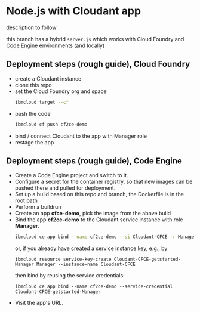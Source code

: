 # Node.js with Cloudant app
description to follow

this branch has a hybrid `server.js` which works with Cloud Foundry and Code Engine environments (and locally)

## Deployment steps (rough guide), Cloud Foundry

- create a Cloudant instance
- clone this repo
- set the Cloud Foundry org and space
  ```sh
  ibmcloud target --cf
  ```
- push the code
  ```sh
  ibmcloud cf push cf2ce-demo
  ```
- bind / connect Cloudant to the app with Manager role
- restage the app

## Deployment steps (rough guide), Code Engine
    
- Create a Code Engine project and switch to it.
- Configure a secret for the container registry, so that new images can be pushed there and pulled for deployment.
- Set up a build based on this repo and branch, the Dockerfile is in the root path
- Perform a buildrun
- Create an app **cfce-demo**, pick the image from the above build
- Bind the app **cf2ce-demo** to the Cloudant service instance with role **Manager**.
  ```sh
  ibmcloud ce app bind --name cf2ce-demo --si Cloudant-CFCE -r Manager
  ```
  or, if you already have created a service instance key, e.g., by
  ```
  ibmcloud resource service-key-create Cloudant-CFCE-getstarted-Manager Manager --instance-name Cloudant-CFCE
  ```
  then bind by reusing the service credentials:
  ```
  ibmcloud ce app bind --name cf2ce-demo --service-credential Cloudant-CFCE-getstarted-Manager
  ```
- Visit the app's URL.